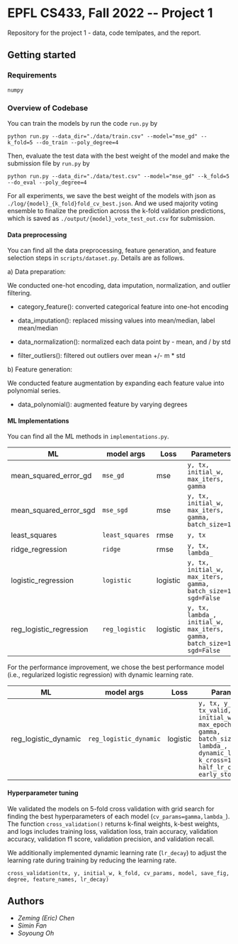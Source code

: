 # EPFL CS433, Fall 2022 -- Project 1

Repository for the project 1 - data, code temlpates, and the report.

## Getting started 

### Requirements

  ```
  numpy
  ```

### Overview of Codebase

You can train the models by run the code `run.py` by 

  ```
  python run.py --data_dir="./data/train.csv" --model="mse_gd" --k_fold=5 --do_train --poly_degree=4
  ```
  
Then, evaluate the test data with the best weight of the model and make the submission file by `run.py` by
  
   ```
   python run.py --data_dir="./data/test.csv" --model="mse_gd" --k_fold=5 --do_eval --poly_degree=4
   ```

For all experiments, we save the best weight of the models with json as `./log/{model}_{k_fold}fold_cv_best.json`. And we used majority voting ensemble to finalize the prediction across the k-fold validation predictions, which is saved as `./output/{model}_vote_test_out.csv` for submission. 

#### Data preprocessing

You can find all the data preprocessing, feature generation, and feature selection steps in `scripts/dataset.py`. Details are as follows.

a) Data preparation:

We conducted one-hot encoding, data imputation, normalization, and outlier filtering.

- category_feature(): converted categorical feature into one-hot encoding

- data_imputation(): replaced missing values into mean/median, label mean/median

- data_normalization(): normalized each data point by - mean, and / by std

- filter_outliers(): filtered out outliers over mean +/- m * std

b) Feature generation:

We conducted feature augmentation by expanding each feature value into polynomial series.

- data_polynomial(): augmented feature by varying degrees


#### ML Implementations

You can find all the ML methods in `implementations.py`.
 
| ML | model args          | Loss | Parameters |
|-----------|--------------------|-----------|-----------|
| mean_squared_error_gd | `mse_gd`  | mse | `y, tx, initial_w, max_iters, gamma`  | 
| mean_squared_error_sgd | `mse_sgd` | mse | `y, tx, initial_w, max_iters, gamma, batch_size=1`  |
| least_squares | `least_squares`     | rmse | `y, tx` |
| ridge_regression | `ridge`  | rmse | `y, tx, lambda_` |
| logistic_regression | `logistic`| logistic | `y, tx, initial_w, max_iters, gamma, batch_size=1, sgd=False` |
| reg_logistic_regression | `reg_logistic` | logistic | `y, tx, lambda_, initial_w, max_iters, gamma, batch_size=1, sgd=False` |

For the performance improvement, we chose the best performance model (i.e., regularized logistic regression) with dynamic learning rate.

| ML | model args          | Loss | Parameters |
|-----------|--------------------|-----------|-----------|
| reg_logistic_dynamic | `reg_logistic_dynamic` | logistic | `y, tx, y_valid, tx_valid, initial_w, max_epoch_iters, gamma, batch_size=1, lambda_, dynamic_lr=True, k_cross=10, half_lr_count=2, early_stop_count=4` |



#### Hyperparameter tuning
    
We validated the models on 5-fold cross validation with grid search for finding the best hyperparameters of each model (`cv_params=gamma,lambda_`). The function `cross_validation()` returns k-final weights, k-best weights, and logs includes training loss, validation loss, train accuracy, validation accuracy, validation f1 score, validation precision, and validation recall. 

We additionally implemented dynamic learning rate (`lr_decay`) to adjust the learning rate during training by reducing the learning rate. 

```
cross_validation(tx, y, initial_w, k_fold, cv_params, model, save_fig, degree, feature_names, lr_decay)
```

## Authors

* *Zeming (Eric) Chen*
* *Simin Fan*
* *Soyoung Oh*

